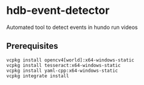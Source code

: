 # hdb-event-detector
Automated tool to detect events in hundo run videos
## Prerequisites
```
vcpkg install opencv4[world]:x64-windows-static
vcpkg install tesseract:x64-windows-static
vcpkg install yaml-cpp:x64-windows-static
vcpkg integrate install
```
